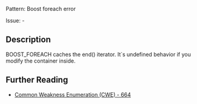 Pattern: Boost foreach error

Issue: -

## Description

BOOST_FOREACH caches the end() iterator. It`s undefined behavior if you modify the container inside.

## Further Reading

* [Common Weakness Enumeration (CWE) - 664](https://cwe.mitre.org/data/definitions/664.html)